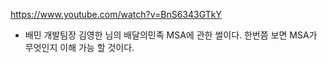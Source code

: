 https://www.youtube.com/watch?v=BnS6343GTkY

* 배민 개발팀장 김영한 님의 배달의민족 MSA에 관한 썰이다. 한번쯤 보면 MSA가 무엇인지 이해 가능 할 것이다.
